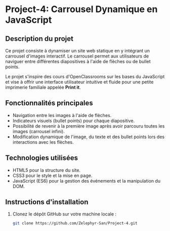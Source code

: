 # Project-4: Carrousel Dynamique en JavaScript

## Description du projet

Ce projet consiste à dynamiser un site web statique en y intégrant un carrousel d'images interactif. Le carrousel permet aux utilisateurs de naviguer entre différentes diapositives à l'aide de flèches ou de bullet points.

Le projet s'inspire des cours d'OpenClassrooms sur les bases du JavaScript et vise à offrir une interface utilisateur intuitive et fluide pour une petite imprimerie familiale appelée **Print it**.

## Fonctionnalités principales

- Navigation entre les images à l'aide de flèches.
- Indicateurs visuels (bullet points) pour chaque diapositive.
- Possibilité de revenir à la première image après avoir parcouru toutes les images (carrousel infini).
- Modification dynamique de l'image, du texte et des bullet points lors des interactions avec les flèches.

## Technologies utilisées

- HTML5 pour la structure du site.
- CSS3 pour le style et la mise en page.
- JavaScript (ES6) pour la gestion des événements et la manipulation du DOM.

## Instructions d'installation

1. Clonez le dépôt GitHub sur votre machine locale :

   ```bash
   git clone https://github.com/Zelephyr-San/Project-4.git

